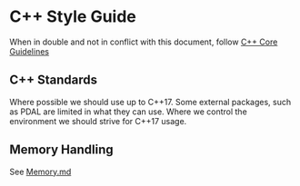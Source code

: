 # C++ Style Guide


When in double and not in conflict with this document, follow [C++ Core Guidelines](https://isocpp.github.io/CppCoreGuidelines/CppCoreGuidelines)

## C++ Standards

Where possible we should use up to C++17. Some external packages, such as PDAL are
limited in what they can use. Where we control the environment we should strive
for C++17 usage.

## Memory Handling

See [Memory.md](Memory.md)